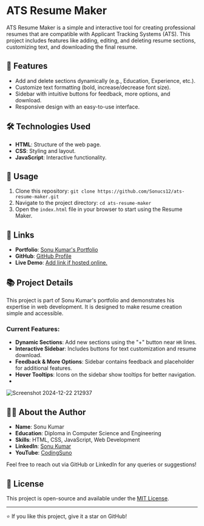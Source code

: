 # ATS Resume Maker

ATS Resume Maker is a simple and interactive tool for creating professional resumes that are compatible with Applicant Tracking Systems (ATS). This project includes features like adding, editing, and deleting resume sections, customizing text, and downloading the final resume.

## 🚀 Features

- Add and delete sections dynamically (e.g., Education, Experience, etc.).
- Customize text formatting (bold, increase/decrease font size).
- Sidebar with intuitive buttons for feedback, more options, and download.
- Responsive design with an easy-to-use interface.

## 🛠️ Technologies Used

- **HTML**: Structure of the web page.
- **CSS**: Styling and layout.
- **JavaScript**: Interactive functionality.

## 📖 Usage

1. Clone this repository: `git clone https://github.com/Sonucs12/ats-resume-maker.git`
2. Navigate to the project directory: `cd ats-resume-maker`
3. Open the `index.html` file in your browser to start using the Resume Maker.

## 🔗 Links

- **Portfolio**: [Sonu Kumar's Portfolio](https://sonucs-portfolio.netlify.app/)
- **GitHub**: [GitHub Profile](https://github.com/Sonucs12)
- **Live Demo**: [Add link if hosted online.](https://sonucs12.github.io/ATS-Resume-maker/)

## 📚 Project Details

This project is part of Sonu Kumar's portfolio and demonstrates his expertise in web development. It is designed to make resume creation simple and accessible.

### Current Features:
- **Dynamic Sections**: Add new sections using the "+" button near `HR` lines.
- **Interactive Sidebar**: Includes buttons for text customization and resume download.
- **Feedback & More Options**: Sidebar contains feedback and placeholder for additional features.
- **Hover Tooltips**: Icons on the sidebar show tooltips for better navigation.
- 
![Screenshot 2024-12-22 212937](https://github.com/user-attachments/assets/7563823f-366c-47b8-9e71-a7aec769e8fe)

## 🧑‍💻 About the Author

- **Name**: Sonu Kumar  
- **Education**: Diploma in Computer Science and Engineering  
- **Skills**: HTML, CSS, JavaScript, Web Development  
- **LinkedIn**: [Sonu Kumar](https://www.linkedin.com/in/sonu-kumar-15b6b3239/)  
- **YouTube**: [CodingSuno](https://www.youtube.com/@CodingSuno)  

Feel free to reach out via GitHub or LinkedIn for any queries or suggestions!

## 📜 License

This project is open-source and available under the [MIT License](LICENSE).

---

⭐ If you like this project, give it a star on GitHub!
